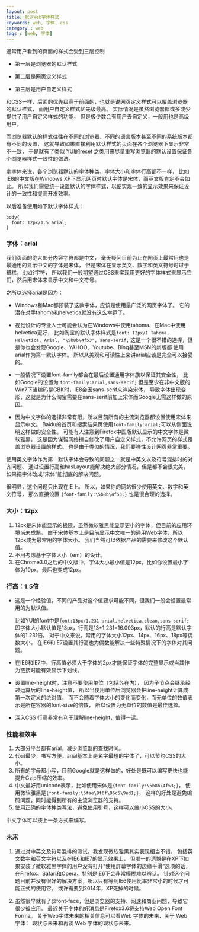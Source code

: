 ```yaml
---
layout: post
title: 默认Web字体样式
keywords: web, 字体, css
category : web
tags : [web, 字体]
---
```


通常用户看到的页面的样式会受到三层控制

* 第一层是浏览器的默认样式

* 第二层是网页定义样式

* 第三层是用户自定义样式

和CSS一样，后面的优先级高于前面的，也就是说网页定义样式可以覆盖浏览器的默认样式，
而用户自定义样式优先级最高。
实际情况是虽然浏览器都或多或少提供了用户自定义样式的功能，
但是极少数会有用户去自定义，一般用也是高级用户。

而浏览器默认的样式往往在不同的浏览器、不同的语言版本甚至不同的系统版本都有不同的设置，
这就导致如果直接利用默认样式的页面在各个浏览器下显示非常不一致，
于是就有了类似 [YUI的reset][1] 之类用来尽量重写浏览器的默认设置保证各个浏览器样式一致性的做法。

[1]: http://developer.yahoo.com/yui/3/cssreset/

拿字体来说，各个浏览器默认的字体种类、字体大小和字体行高都不一样，
比如IE8的中文版在Windows XP下显示网页时默认字体是宋体，而英文版肯定不会如此。
所以我们需要统一设置默认的字体样式，以便实现一致的显示效果来保证设计的一致性和提高开发效率。

以后准备使用如下默认字体样式：

    body{
      font: 12px/1.5 arial;
    }

### 字体：arial

我们页面的绝大部分内容字符都是中文，
毫无疑问目前为止在网页上最常用也是最通用的显示中文的字体是宋体，
但是宋体在显示英文、数字和英文符号时过于糟糕，比如?字符，
所以我们一般期望通过CSS来实现用更好的字体样式来显示它们，然后用宋体来显示中文和中文符号。

之所以选择arial是因为：

* Windows和Mac都预装了这款字体，应该是使用最广泛的网页字体了。
  它的潜在对手tahoma和helvetica就没有这么幸运了。

* 视觉设计的专业人士可能会认为在Windows中使用tahoma、在Mac中使用helvetica更好，
  比如淘宝的默认字体样式是`font: 12px/1 Tahoma, Helvetica, Arial, "\5b8b\4f53", sans-serif;`
  这是一个很不错的选择，但是你也会发现Google、YAHOO、Youtube、Bing甚至MSN的新版都
  使用arial作为第一默认字体。
  所以从美观和可读性上来讲arial应该是完全可以接受的。

* 一般情况下设置font-family都会在最后设置通用字体族以保证其安全性，
  比如Google的设置为 `font-family:arial,sans-serif;`
  但是至少在非中文版的Win7下当编码是GBK时，IE8会因sans-serif来渲染宋体，
  导致字体出现变形，这就是为什么淘宝需要在sans-serif前加上宋体而Google无需这样做的原因。

* 因为中文字体的选择非常有限，所以目前所有的主流浏览器都设置使用宋体来显示中文。
  Baidu的首页和搜索结果页使用`font-family:arial;`可以从侧面说明这样做的安全性。
  可能有人注意到Firefox中国版默认显示的中文字体是微软雅黑，
  这是因为谋智网络擅自修改了用户自定义样式，不允许网页的样式覆盖浏览器设置的样式。
  也是由于类似的情况，我们要弹性设计网页非常重要。

使用英文字体作为第一默认字体会导致的问题之一就是中英文以及符号混排时的对齐问题、
通过设置行高和hasLayout能解决绝大部分情况，但是都不会很完美，
如果把字体改成“宋体”能彻底的解决问题。

很明显，这个问题只出现在IE上。
所以，如果你的网站很少使用英文、数字和英文符号，
那么直接设置 `{font-family:\5b8b\4f53;}` 也是很合理的选择。

### 大小：12px

1. 12px是宋体能显示的极限，虽然微软雅黑能显示更小的字体，但目前的应用环境尚未成熟。
  由于宋体基本上是目前显示中文唯一的通用Web字体，所以12px成为最常用的字体大小。
  我们当然可以依据产品的需要来修改这个默认值。
2. 不用考虑基于字体大小（em）的设计。
3. 在Chrome3.0之后的中文版中，字体大小最小值是12px，比如你设置最小字体为10px，最后也变成12px。

### 行高：1.5倍

* 这是一个经验值，不同的产品对这个值要求可能不同，但我们一般会设置最常用的为默认值。

   比如YUI的font中是`font:13px/1.231 arial,helvetica,clean,sans-serif;`
   即字体大小默认值是13px，行高是13\*1.231=16.003px，默认的行高是默认字体的1.231倍。
   对于中文来说，常用的字体大小12px、14px、16px、18px等偶数大小，
   在IE6和IE7设置其行高也为偶数能解决一些特殊情况下的字体对其问题。

* 在IE6和IE7中，行高值必须大于字体的2px才能保证字体的完整显示或当其作为链接时能有效显示下划线。

* 设置line-height时，注意不要使用单位（包括%在内），
  因为子节点会继承经过运算后的line-height值，
  所以当使用单位后浏览器会把line-height计算成第一次定义的绝对值，
  而不会随着字体大小的变化而变化，而无单位的数值表示是所在容器的font-size的倍数，
  所以设置为无单位的数值是最佳选择。

* 深入CSS 行高非常有利于理解line-height，值得一读。

### 性能和效率

1. 大部分平台都有arial，减少浏览器的查找时间。
2. 代码最少，书写方便。arial基本上是名字最短的字体了，可以节约CSS的大小。
3. 所有的字母都小写，目前Google就是这样做的，好处是既可以编写更快也能提升Gzip压缩的效率。
4. 中文最好用unicode表示，比如使用宋体是`{font-family:\5b8b\4f53;}`，
  使用微软雅黑是`{font-family:\5fae\8f6f\96c5\9ed1;}`，
  这样的好处是避免编码问题，同时能得到所有的主流浏览器的支持。
5. 使用正确的字体种类写法，避免使用引号，这样可以缩小CSS的大小。

中文字体可以按上一条方式来编写。

### 未来

1. 通过对中英文及符号混排的测试，我发现微软雅黑其实表现相当不错，
  包括英文数字和英文字符以及在IE6和IE7的显示效果上，
  但唯一的遗憾是在XP下如果安装了微软雅黑字体的用户没有打开“使用屏幕字体的边缘平滑”选项的话，
  在Firefox、Safari和Opera、特别是IE6下会非常模糊难以辨认。
  针对这个问题目前并没有很好的解决方案，所以只有等到IE6使用比率非常小的时候才可能正式的使用它。
  或许需要到2014年，XP死掉的时候。

2. 虽然很早就有了@font-face，但是浏览器的支持、网速和商业问题，导致它很少被应用。
  最近关于字体的好消息是Firefox3.6将支持Web Open Font Forma。
  关于Web字体未来的相关信息可以看Web 字体的未来、关于 Web 字体：
  现状与未来和再谈 Web 字体的现状与未来。

